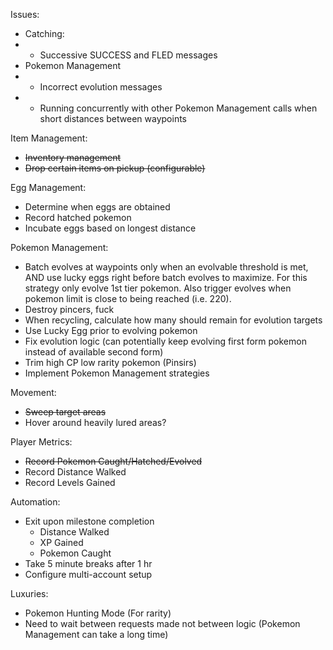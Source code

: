 Issues:
- Catching:
- - Successive SUCCESS and FLED messages
- Pokemon Management
- - Incorrect evolution messages
- - Running concurrently with other Pokemon Management calls when short distances between waypoints

Item Management:
- ~~Inventory management~~
- ~~Drop certain items on pickup (configurable)~~

Egg Management:
- Determine when eggs are obtained
- Record hatched pokemon
- Incubate eggs based on longest distance

Pokemon Management:
- Batch evolves at waypoints only when an evolvable threshold is met, AND use lucky eggs right before batch evolves to maximize. For this strategy only evolve 1st tier pokemon. Also trigger evolves when pokemon limit is close to being reached (i.e. 220).
- Destroy pincers, fuck
- When recycling, calculate how many should remain for evolution targets
- Use Lucky Egg prior to evolving pokemon
- Fix evolution logic (can potentially keep evolving first form pokemon instead of available second form)
- Trim high CP low rarity pokemon (Pinsirs)
- Implement Pokemon Management strategies

Movement:
- ~~Sweep target areas~~
- Hover around heavily lured areas?

Player Metrics:
- ~~Record Pokemon Caught/Hatched/Evolved~~
- Record Distance Walked
- Record Levels Gained

Automation: 
- Exit upon milestone completion
  - Distance Walked
  - XP Gained
  - Pokemon Caught
- Take 5 minute breaks after 1 hr
- Configure multi-account setup

Luxuries:
- Pokemon Hunting Mode (For rarity)
- Need to wait between requests made not between logic (Pokemon Management can take a long time)